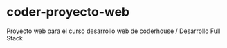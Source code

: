 # coder-proyecto-web
Proyecto web para el curso desarrollo web de coderhouse / Desarrollo Full Stack
